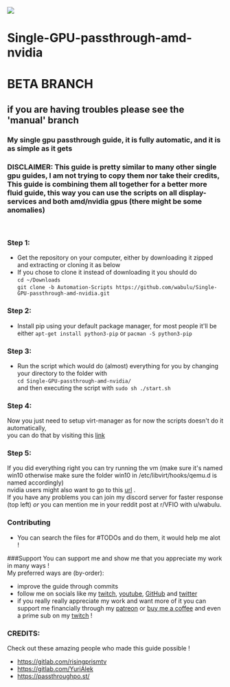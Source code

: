<p align="left">
   <a href="https://discord.gg/ZpXvd2RJVz"><img src="https://img.shields.io/badge/discord-join-7289DA.svg?logo=discord&longCache=true&style=flat" /></a>
</p>

# Single-GPU-passthrough-amd-nvidia
# BETA BRANCH
## if you are having troubles please see the 'manual' branch
### My single gpu passthrough guide, it is fully automatic, and it is as simple as it gets

### DISCLAIMER: This guide is pretty similar to many other single gpu guides, I am not trying to copy them nor take their credits, This guide is combining them all together for a better more fluid guide, this way you can use the scripts on all display-services and both amd/nvidia gpus (there might be some anomalies)

<br />

### Step 1:

- Get the repository on your computer, either by downloading it zipped and extracting or cloning it as below
- If you chose to clone it instead of downloading it you should do <br /> 
```cd ~/Downloads ```<br />
```git clone -b Automation-Scripts https://github.com/wabulu/Single-GPU-passthrough-amd-nvidia.git```<br />
### Step 2:

- Install pip using your default package manager, for most people it'll be either ``apt-get install python3-pip`` or ``pacman -S python3-pip`` <br/>

### Step 3:

- Run the script which would do (almost) everything for you by changing your directory to the folder with <br/>
 ``cd Single-GPU-passthrough-amd-nvidia/ ``<br/>
 and then executing the script with ``sudo sh ./start.sh`` <br/>

### Step 4:
Now you just need to setup virt-manager as for now the scripts doesn't do it automatically, <br/>
you can do that by visiting this [link](shorturl.at/hrzQX)
### Step 5:

If you did everything right you can try running the vm (make sure it's named win10 otherwise make sure the folder win10
in /etc/libvirt/hooks/qemu.d is named accordingly) <br/>
nvidia users might also want to go to this [url](shorturl.at/zADU7) .<br/>
If you have any problems you can join my discord server for faster response (top left) *or* you can mention me in your
reddit post at r/VFIO with u/wabulu.


### Contributing

- You can search the files for #TODOs and do them, it would help me alot !

###Support
You can support me and show me that you appreciate my work in many ways !<br/>
My preferred ways are (by-order):
- improve the guide through commits
- follow me on socials like my [twitch](https://twitch.tv/wabulu), [youtube](https://www.youtube.com/channel/UCZE6LPN-R-2VTshryGHPEeg), [GitHub](https://github.com/wabulu) and [twitter](https://twitter.com/wwabulu)
- if you really really appreciate my work and want more of it you can support me financially through my [patreon](https://www.patreon.com/wabulu) or [buy me a coffee](https://www.buymeacoffee.com/wabulu) and even a prime sub on my [twitch](https://twitch.tv/wabulu) !

### CREDITS: <br />
Check out these amazing people who made this guide possible !
- https://gitlab.com/risingprismtv
- https://gitlab.com/YuriAlek
- https://passthroughpo.st/
